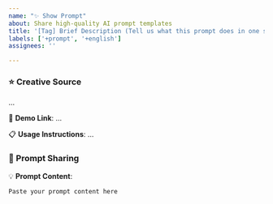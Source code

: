 ```yaml
---
name: "✨ Show Prompt"
about: Share high-quality AI prompt templates
title: '[Tag] Brief Description (Tell us what this prompt does in one sentence)'
labels: ['+prompt', '+english']
assignees: ''

---
```


<!--

> **Quick Guide**:
> 1.  **Modify Title**: Replace `[Tag]` with appropriate category, such as `[Programming]`, `[Writing]`, `[Analysis]`, `[Creative]`, etc. Feel free to be creative and attract your audience!
> 2.  **Fill Content**: In the `Creative Source` section, explain the inspiration and purpose of the prompt. In the `Prompt Sharing` section, paste the complete content.
> 3.  **Show Effects (Optional)**: If you have demo links or usage effects, feel free to share them.

This is just a template, feel free to customize it.
-->


### ⭐ Creative Source
<!--
How did you come up with this prompt? What problem does it solve? What makes it unique?
Tell us about it~
-->

...

🔗 **Demo Link**: ...

📋 **Usage Instructions**: ...


### 📝 Prompt Sharing
<!-- Please provide prompt content and related instructions -->

💡 **Prompt Content**:
```
Paste your prompt content here
```